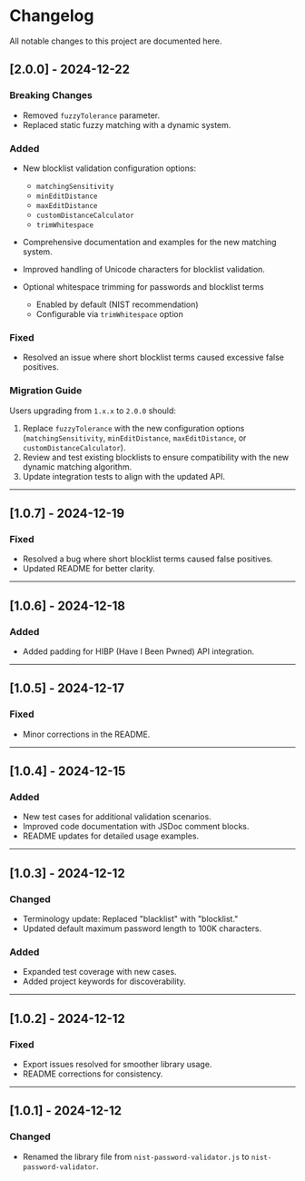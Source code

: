 # Changelog

All notable changes to this project are documented here.

## [2.0.0] - 2024-12-22
### Breaking Changes
- Removed `fuzzyTolerance` parameter.
- Replaced static fuzzy matching with a dynamic system.

### Added
- New blocklist validation configuration options:
  - `matchingSensitivity` 
  - `minEditDistance`
  - `maxEditDistance`
  - `customDistanceCalculator`
  - `trimWhitespace`
- Comprehensive documentation and examples for the new matching system.
- Improved handling of Unicode characters for blocklist validation.

- Optional whitespace trimming for passwords and blocklist terms
  - Enabled by default (NIST recommendation)
  - Configurable via `trimWhitespace` option


### Fixed
- Resolved an issue where short blocklist terms caused excessive false positives.

### Migration Guide
Users upgrading from `1.x.x` to `2.0.0` should:
1. Replace `fuzzyTolerance` with the new configuration options (`matchingSensitivity`, `minEditDistance`, `maxEditDistance`, or `customDistanceCalculator`).
2. Review and test existing blocklists to ensure compatibility with the new dynamic matching algorithm.
3. Update integration tests to align with the updated API.

---

## [1.0.7] - 2024-12-19
### Fixed
- Resolved a bug where short blocklist terms caused false positives.
- Updated README for better clarity.

---

## [1.0.6] - 2024-12-18
### Added
- Added padding for HIBP (Have I Been Pwned) API integration.

---

## [1.0.5] - 2024-12-17
### Fixed
- Minor corrections in the README.

---

## [1.0.4] - 2024-12-15
### Added
- New test cases for additional validation scenarios.
- Improved code documentation with JSDoc comment blocks.
- README updates for detailed usage examples.

---

## [1.0.3] - 2024-12-12
### Changed
- Terminology update: Replaced "blacklist" with "blocklist."
- Updated default maximum password length to 100K characters.

### Added
- Expanded test coverage with new cases.
- Added project keywords for discoverability.

---

## [1.0.2] - 2024-12-12
### Fixed
- Export issues resolved for smoother library usage.
- README corrections for consistency.

---

## [1.0.1] - 2024-12-12
### Changed
- Renamed the library file from `nist-password-validator.js` to `nist-password-validator`.

